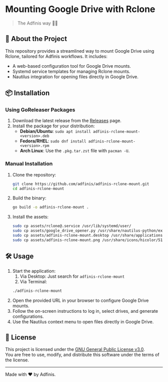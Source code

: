 # Mounting Google Drive with Rclone  
> The Adfinis way 🧙✨  

## 🚀 About the Project
This repository provides a streamlined way to mount Google Drive using Rclone, tailored for Adfinis workflows. It includes:
- A web-based configuration tool for Google Drive mounts.
- Systemd service templates for managing Rclone mounts.
- Nautilus integration for opening files directly in Google Drive.

## 📦 Installation

### Using GoReleaser Packages
1. Download the latest release from the [Releases](https://github.com/adfinis/adfinis-rclone-mount/releases) page.
2. Install the package for your distribution:
   - **Debian/Ubuntu**: `sudo apt install adfinis-rclone-mount-<version>.deb`
   - **Fedora/RHEL**: `sudo dnf install adfinis-rclone-mount-<version>.rpm`
   - **Arch Linux**: Use the `.pkg.tar.zst` file with `pacman -U`.

### Manual Installation
1. Clone the repository:
   ```bash
   git clone https://github.com/adfinis/adfinis-rclone-mount.git
   cd adfinis-rclone-mount
   ```
2. Build the binary:
   ```bash
   go build -o adfinis-rclone-mount .
   ```
3. Install the assets:
   ```bash
   sudo cp assets/rclone@.service /usr/lib/systemd/user/
   sudo cp assets/google_drive_opener.py /usr/share/nautilus-python/extensions/
   sudo cp assets/adfinis-rclone-mount.desktop /usr/share/applications/
   sudo cp assets/adfinis-rclone-mount.png /usr/share/icons/hicolor/512x512/apps/
   ```

## 🛠️ Usage
1. Start the application:
   1. Via Desktop: Just search for `adfinis-rclone-mount`
   2. Via Terminal:
   ```bash
   ./adfinis-rclone-mount
   ```
2. Open the provided URL in your browser to configure Google Drive mounts.
3. Follow the on-screen instructions to log in, select drives, and generate configurations.
4. Use the Nautilus context menu to open files directly in Google Drive.

## 📜 License
This project is licensed under the [GNU General Public License v3.0](./LICENSE).  
You are free to use, modify, and distribute this software under the terms of the license.

---

Made with ❤️ by Adfinis.
